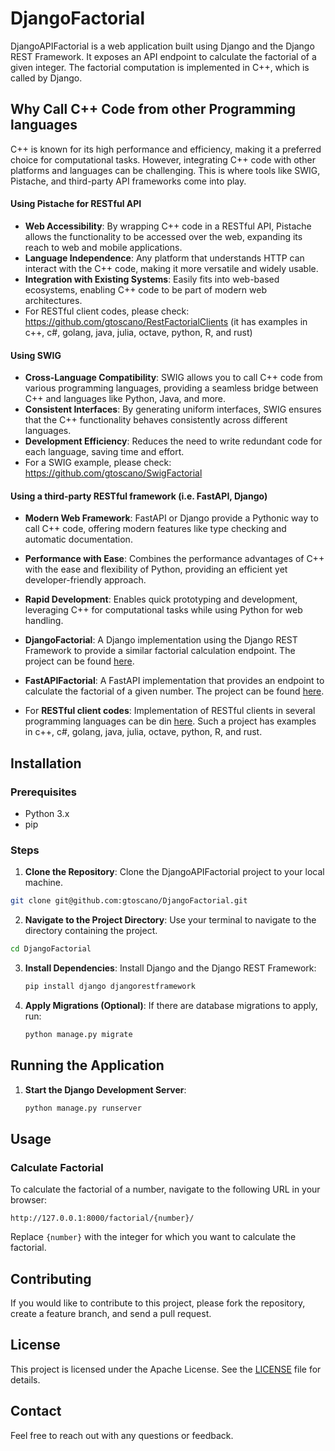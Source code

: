 # DjangoFactorial

DjangoAPIFactorial is a web application built using Django and the Django REST Framework. It exposes an API endpoint to calculate the factorial of a given integer. The factorial computation is implemented in C++, which is called by Django.


## Why Call C++ Code from other Programming languages 
C++ is known for its high performance and efficiency, making it a preferred choice for computational tasks. However, integrating C++ code with other platforms and languages can be challenging. This is where tools like SWIG, Pistache, and third-party API frameworks come into play.

#### Using Pistache for RESTful API
- **Web Accessibility**: By wrapping C++ code in a RESTful API, Pistache allows the functionality to be accessed over the web, expanding its reach to web and mobile applications.
- **Language Independence**: Any platform that understands HTTP can interact with the C++ code, making it more versatile and widely usable.
- **Integration with Existing Systems**: Easily fits into web-based ecosystems, enabling C++ code to be part of modern web architectures.
- For RESTful client codes, please check: https://github.com/gtoscano/RestFactorialClients (it has examples in c++, c#, golang, java, julia, octave, python, R, and rust)


#### Using SWIG
- **Cross-Language Compatibility**: SWIG allows you to call C++ code from various programming languages, providing a seamless bridge between C++ and languages like Python, Java, and more.
- **Consistent Interfaces**: By generating uniform interfaces, SWIG ensures that the C++ functionality behaves consistently across different languages.
- **Development Efficiency**: Reduces the need to write redundant code for each language, saving time and effort.
- For a SWIG example, please check: https://github.com/gtoscano/SwigFactorial 


#### Using a third-party RESTful framework (i.e. FastAPI, Django)
- **Modern Web Framework**: FastAPI or Django provide a Pythonic way to call C++ code, offering modern features like type checking and automatic documentation.
- **Performance with Ease**: Combines the performance advantages of C++ with the ease and flexibility of Python, providing an efficient yet developer-friendly approach.
- **Rapid Development**: Enables quick prototyping and development, leveraging C++ for computational tasks while using Python for web handling.
- **DjangoFactorial**: A Django implementation using the Django REST Framework to provide a similar factorial calculation endpoint. The project can be found [here](https://github.com/gtoscano/DjangoFactorial).
- **FastAPIFactorial**: A FastAPI implementation that provides an endpoint to calculate the factorial of a given number. The project can be found [here](https://github.com/gtoscano/FastAPIFactorial).


- For **RESTful client codes**: Implementation of RESTful clients in several programming languages can be din [here](https://github.com/gtoscano/RestFactorialClients). Such a project has examples in c++, c#, golang, java, julia, octave, python, R, and rust.


## Installation

### Prerequisites

- Python 3.x
- pip

### Steps

1. **Clone the Repository**: Clone the DjangoAPIFactorial project to your local machine.
```bash
git clone git@github.com:gtoscano/DjangoFactorial.git
```

2. **Navigate to the Project Directory**: Use your terminal to navigate to the directory containing the project.
```bash
cd DjangoFactorial
```

3. **Install Dependencies**: Install Django and the Django REST Framework:

   ```bash
   pip install django djangorestframework
   ```

4. **Apply Migrations (Optional)**: If there are database migrations to apply, run:

   ```bash
   python manage.py migrate
   ```

## Running the Application

1. **Start the Django Development Server**:

   ```bash
   python manage.py runserver
   ```

## Usage

### Calculate Factorial

To calculate the factorial of a number, navigate to the following URL in your browser:

```
http://127.0.0.1:8000/factorial/{number}/
```

Replace `{number}` with the integer for which you want to calculate the factorial.

## Contributing

If you would like to contribute to this project, please fork the repository, create a feature branch, and send a pull request.

## License

This project is licensed under the Apache License. See the [LICENSE](LICENSE) file for details.

## Contact

Feel free to reach out with any questions or feedback.

